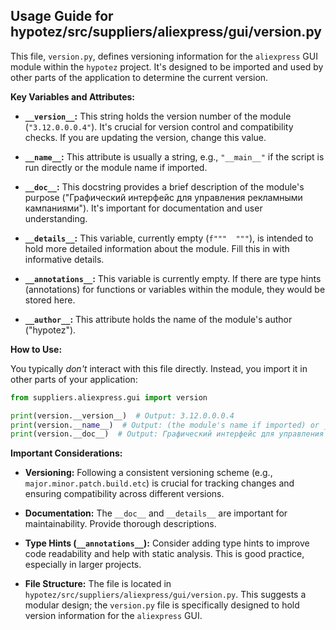 ## Usage Guide for hypotez/src/suppliers/aliexpress/gui/version.py

This file, `version.py`, defines versioning information for the `aliexpress` GUI module within the `hypotez` project.  It's designed to be imported and used by other parts of the application to determine the current version.

**Key Variables and Attributes:**

* **`__version__`:**  This string holds the version number of the module (`"3.12.0.0.0.4"`).  It's crucial for version control and compatibility checks.  If you are updating the version, change this value.


* **`__name__`:** This attribute is usually a string, e.g., `"__main__"` if the script is run directly or the module name if imported.

* **`__doc__`:** This docstring provides a brief description of the module's purpose ("Графический интерфейс для управления рекламными кампаниями").  It's important for documentation and user understanding.

* **`__details__`:** This variable, currently empty (`f"""  """`), is intended to hold more detailed information about the module.  Fill this in with informative details.


* **`__annotations__`:**  This variable is currently empty.  If there are type hints (annotations) for functions or variables within the module, they would be stored here.


* **`__author__`:** This attribute holds the name of the module's author ("hypotez").

**How to Use:**

You typically *don't* interact with this file directly.  Instead, you import it in other parts of your application:

```python
from suppliers.aliexpress.gui import version

print(version.__version__)  # Output: 3.12.0.0.0.4
print(version.__name__)  # Output: (the module's name if imported) or __main__ if executed
print(version.__doc__)  # Output: Графический интерфейс для управления рекламными кампаниями
```

**Important Considerations:**

* **Versioning:**  Following a consistent versioning scheme (e.g., `major.minor.patch.build.etc`) is crucial for tracking changes and ensuring compatibility across different versions.

* **Documentation:**  The `__doc__` and `__details__` are important for maintainability.  Provide thorough descriptions.

* **Type Hints (`__annotations__`):**  Consider adding type hints to improve code readability and help with static analysis.  This is good practice, especially in larger projects.


* **File Structure:**  The file is located in `hypotez/src/suppliers/aliexpress/gui/version.py`. This suggests a modular design; the `version.py` file is specifically designed to hold version information for the `aliexpress` GUI.